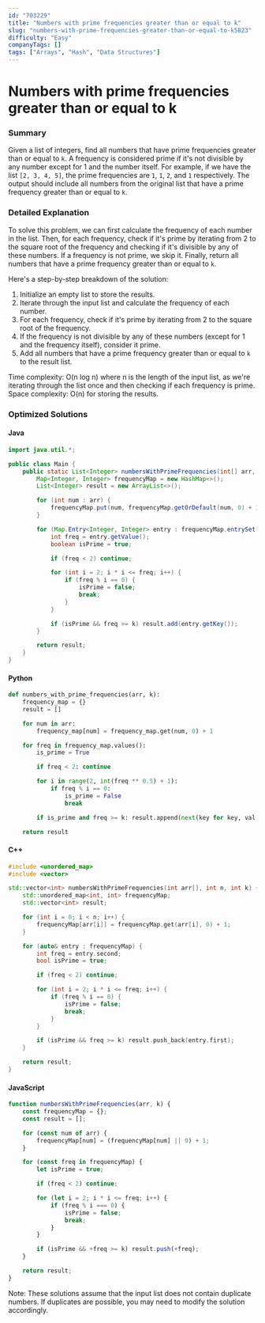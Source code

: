 ```yaml
---
id: "703229"
title: "Numbers with prime frequencies greater than or equal to k"
slug: "numbers-with-prime-frequencies-greater-than-or-equal-to-k5823"
difficulty: "Easy"
companyTags: []
tags: ["Arrays", "Hash", "Data Structures"]
---
```


**Numbers with prime frequencies greater than or equal to k**
==================================================

### Summary

Given a list of integers, find all numbers that have prime frequencies greater than or equal to `k`. A frequency is considered prime if it's not divisible by any number except for 1 and the number itself. For example, if we have the list `[2, 3, 4, 5]`, the prime frequencies are `1`, `1`, `2`, and `1` respectively. The output should include all numbers from the original list that have a prime frequency greater than or equal to `k`.

### Detailed Explanation

To solve this problem, we can first calculate the frequency of each number in the list. Then, for each frequency, check if it's prime by iterating from 2 to the square root of the frequency and checking if it's divisible by any of these numbers. If a frequency is not prime, we skip it. Finally, return all numbers that have a prime frequency greater than or equal to `k`.

Here's a step-by-step breakdown of the solution:

1. Initialize an empty list to store the results.
2. Iterate through the input list and calculate the frequency of each number.
3. For each frequency, check if it's prime by iterating from 2 to the square root of the frequency.
4. If the frequency is not divisible by any of these numbers (except for 1 and the frequency itself), consider it prime.
5. Add all numbers that have a prime frequency greater than or equal to `k` to the result list.

Time complexity: O(n log n) where n is the length of the input list, as we're iterating through the list once and then checking if each frequency is prime.
Space complexity: O(n) for storing the results.

### Optimized Solutions

#### Java
```java
import java.util.*;

public class Main {
    public static List<Integer> numbersWithPrimeFrequencies(int[] arr, int k) {
        Map<Integer, Integer> frequencyMap = new HashMap<>();
        List<Integer> result = new ArrayList<>();

        for (int num : arr) {
            frequencyMap.put(num, frequencyMap.getOrDefault(num, 0) + 1);
        }

        for (Map.Entry<Integer, Integer> entry : frequencyMap.entrySet()) {
            int freq = entry.getValue();
            boolean isPrime = true;

            if (freq < 2) continue;

            for (int i = 2; i * i <= freq; i++) {
                if (freq % i == 0) {
                    isPrime = false;
                    break;
                }
            }

            if (isPrime && freq >= k) result.add(entry.getKey());
        }

        return result;
    }
}
```

#### Python
```python
def numbers_with_prime_frequencies(arr, k):
    frequency_map = {}
    result = []

    for num in arr:
        frequency_map[num] = frequency_map.get(num, 0) + 1

    for freq in frequency_map.values():
        is_prime = True

        if freq < 2: continue

        for i in range(2, int(freq ** 0.5) + 1):
            if freq % i == 0:
                is_prime = False
                break

        if is_prime and freq >= k: result.append(next(key for key, val in frequency_map.items() if val == freq))

    return result
```

#### C++
```cpp
#include <unordered_map>
#include <vector>

std::vector<int> numbersWithPrimeFrequencies(int arr[], int n, int k) {
    std::unordered_map<int, int> frequencyMap;
    std::vector<int> result;

    for (int i = 0; i < n; i++) {
        frequencyMap[arr[i]] = frequencyMap.get(arr[i], 0) + 1;
    }

    for (auto& entry : frequencyMap) {
        int freq = entry.second;
        bool isPrime = true;

        if (freq < 2) continue;

        for (int i = 2; i * i <= freq; i++) {
            if (freq % i == 0) {
                isPrime = false;
                break;
            }
        }

        if (isPrime && freq >= k) result.push_back(entry.first);
    }

    return result;
}
```

#### JavaScript
```javascript
function numbersWithPrimeFrequencies(arr, k) {
    const frequencyMap = {};
    const result = [];

    for (const num of arr) {
        frequencyMap[num] = (frequencyMap[num] || 0) + 1;
    }

    for (const freq in frequencyMap) {
        let isPrime = true;

        if (freq < 2) continue;

        for (let i = 2; i * i <= freq; i++) {
            if (freq % i === 0) {
                isPrime = false;
                break;
            }
        }

        if (isPrime && +freq >= k) result.push(+freq);
    }

    return result;
}
```

Note: These solutions assume that the input list does not contain duplicate numbers. If duplicates are possible, you may need to modify the solution accordingly.